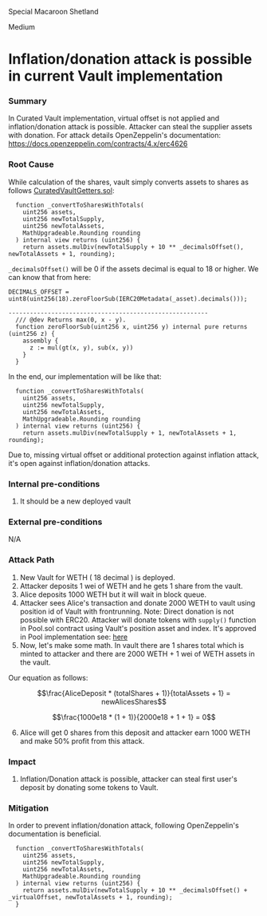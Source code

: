 Special Macaroon Shetland

Medium

# Inflation/donation attack is possible in current Vault implementation

### Summary

In Curated Vault implementation, virtual offset is not applied and inflation/donation attack is possible. Attacker can steal the supplier assets with donation. For attack details OpenZeppelin's documentation: https://docs.openzeppelin.com/contracts/4.x/erc4626

### Root Cause

While calculation of the shares, vault simply converts assets to shares as follows [CuratedVaultGetters.sol](https://github.com/sherlock-audit/2024-06-new-scope/blob/c8300e73f4d751796daad3dadbae4d11072b3d79/zerolend-one/contracts/core/vaults/CuratedVaultGetters.sol#L163):

```solidity
  function _convertToSharesWithTotals(
    uint256 assets,
    uint256 newTotalSupply,
    uint256 newTotalAssets,
    MathUpgradeable.Rounding rounding
  ) internal view returns (uint256) {
    return assets.mulDiv(newTotalSupply + 10 ** _decimalsOffset(), newTotalAssets + 1, rounding);
```

`_decimalsOffset()` will be 0 if the assets decimal is equal to 18 or higher. We can know that from here:

```solidity
DECIMALS_OFFSET = uint8(uint256(18).zeroFloorSub(IERC20Metadata(_asset).decimals()));

--------------------------------------------------------
  /// @dev Returns max(0, x - y).
  function zeroFloorSub(uint256 x, uint256 y) internal pure returns (uint256 z) {
    assembly {
      z := mul(gt(x, y), sub(x, y))
    }
  }
```

In the end, our implementation will be like that:
```solidity
  function _convertToSharesWithTotals(
    uint256 assets,
    uint256 newTotalSupply,
    uint256 newTotalAssets,
    MathUpgradeable.Rounding rounding
  ) internal view returns (uint256) {
    return assets.mulDiv(newTotalSupply + 1, newTotalAssets + 1, rounding);
```
Due to, missing virtual offset or additional protection against inflation attack, it's open against inflation/donation attacks.






### Internal pre-conditions

1. It should be a new deployed vault

### External pre-conditions

N/A

### Attack Path

1. New Vault for WETH ( 18 decimal ) is deployed.
2. Attacker deposits 1 wei of WETH and he gets 1 share from the vault. 
3. Alice deposits 1000 WETH but it will wait in block queue.
4. Attacker sees Alice's transaction and donate 2000 WETH to vault using position id of Vault with frontrunning.
Note: Direct donation is not possible with ERC20. Attacker will donate tokens with `supply()` function in Pool.sol contract using Vault's position asset and index. It's approved in Pool implementation see: [here](https://github.com/sherlock-audit/2024-06-new-scope/blob/c8300e73f4d751796daad3dadbae4d11072b3d79/zerolend-one/contracts/core/pool/Pool.sol#L78)
5. Now, let's make some math. In vault there are 1 shares total which is minted to attacker and there are 2000 WETH + 1 wei of WETH assets in the vault.

Our equation as follows:

$$\frac{AliceDeposit * (totalShares + 1)}{totalAssets + 1} = newAlicesShares$$

$$\frac{1000e18 * (1 + 1)}{2000e18 + 1 + 1} = 0$$

6. Alice will get 0 shares from this deposit and attacker earn 1000 WETH and make 50% profit from this attack. 

### Impact

1. Inflation/Donation attack is possible, attacker can steal first user's deposit by donating some tokens to Vault.

### Mitigation

In order to prevent inflation/donation attack, following OpenZeppelin's documentation is beneficial.

```solidity
  function _convertToSharesWithTotals(
    uint256 assets,
    uint256 newTotalSupply,
    uint256 newTotalAssets,
    MathUpgradeable.Rounding rounding
  ) internal view returns (uint256) {
    return assets.mulDiv(newTotalSupply + 10 ** _decimalsOffset() + _virtualOffset, newTotalAssets + 1, rounding); 
  }
```
